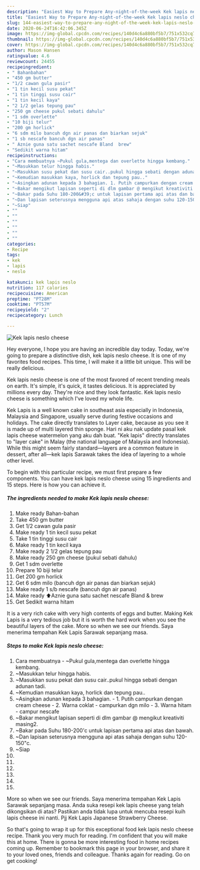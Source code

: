 ```yaml
---
description: "Easiest Way to Prepare Any-night-of-the-week Kek lapis neslo cheese"
title: "Easiest Way to Prepare Any-night-of-the-week Kek lapis neslo cheese"
slug: 144-easiest-way-to-prepare-any-night-of-the-week-kek-lapis-neslo-cheese
date: 2020-06-24T16:42:06.345Z
image: https://img-global.cpcdn.com/recipes/140d4c6a880bf5b7/751x532cq70/kek-lapis-neslo-cheese-resipi-foto-utama.jpg
thumbnail: https://img-global.cpcdn.com/recipes/140d4c6a880bf5b7/751x532cq70/kek-lapis-neslo-cheese-resipi-foto-utama.jpg
cover: https://img-global.cpcdn.com/recipes/140d4c6a880bf5b7/751x532cq70/kek-lapis-neslo-cheese-resipi-foto-utama.jpg
author: Mason Hansen
ratingvalue: 4.6
reviewcount: 24455
recipeingredient:
- " Bahanbahan"
- "450 gm butter"
- "1/2 cawan gula pasir"
- "1 tin kecil susu pekat"
- "1 tin tinggi susu cair"
- "1 tin kecil kaya"
- "2 1/2 gelas tepung pau"
- "250 gm cheese pukul sebati dahulu"
- "1 sdm overlette"
- "10 biji telur"
- "200 gm horlick"
- "6 sdm milo bancuh dgn air panas dan biarkan sejuk"
- "1 sb nescafe bancuh dgn air panas"
- " Aznie guna satu sachet nescafe Bland  brew"
- "Sedikit warna hitam"
recipeinstructions:
- "Cara membuatnya ~Pukul gula,mentega dan overlette hingga kembang."
- "~Masukkan telur hingga habis."
- "~Masukkan susu pekat dan susu cair..pukul hingga sebati dengan adunan tadi."
- "~Kemudian masukkan kaya, horlick dan tepung pau.."
- "~Asingkan adunan kepada 3 bahagian. 1. Putih campurkan dengan cream cheese 2. Warna coklat - campurkan dgn milo 3. Warna hitam - campur nescafe"
- "~Bakar mengikut lapisan seperti di dlm gambar @ mengikut kreativiti masing2."
- "~Bakar pada Suhu 180-200&#39;c untuk lapisan pertama api atas dan bawah."
- "~Dan lapisan seterusnya mengguna api atas sahaja dengan suhu 120-150&#34;c."
- "~Siap"
- ""
- ""
- ""
- ""
- ""
- ""
categories:
- Recipe
tags:
- kek
- lapis
- neslo

katakunci: kek lapis neslo 
nutrition: 117 calories
recipecuisine: American
preptime: "PT28M"
cooktime: "PT57M"
recipeyield: "2"
recipecategory: Lunch

---
```



![Kek lapis neslo cheese](https://img-global.cpcdn.com/recipes/140d4c6a880bf5b7/751x532cq70/kek-lapis-neslo-cheese-resipi-foto-utama.jpg)

Hey everyone, I hope you are having an incredible day today. Today, we're going to prepare a distinctive dish, kek lapis neslo cheese. It is one of my favorites food recipes. This time, I will make it a little bit unique. This will be really delicious.

Kek lapis neslo cheese is one of the most favored of recent trending meals on earth. It's simple, it's quick, it tastes delicious. It is appreciated by millions every day. They're nice and they look fantastic. Kek lapis neslo cheese is something which I've loved my whole life.

Kek Lapis is a well known cake in southeast asia especially in Indonesia, Malaysia and Singapore, usually serve during festive occasions and holidays. The cake directly translates to Layer cake, because as you see it is made up of multi layered thin sponge. Hari ni aku nak update pasal kek lapis cheese watermelon yang aku dah buat. &#34;Kek lapis&#34; directly translates to &#34;layer cake&#34; in Malay (the national language of Malaysia and Indonesia). While this might seem fairly standard—layers are a common feature in dessert, after all—kek lapis Sarawak takes the idea of layering to a whole other level.


To begin with this particular recipe, we must first prepare a few components. You can have kek lapis neslo cheese using 15 ingredients and 15 steps. Here is how you can achieve it.

<!--inarticleads1-->

##### The ingredients needed to make Kek lapis neslo cheese:

1. Make ready  Bahan-bahan
1. Take 450 gm butter
1. Get 1/2 cawan gula pasir
1. Make ready 1 tin kecil susu pekat
1. Take 1 tin tinggi susu cair
1. Make ready 1 tin kecil kaya
1. Make ready 2 1/2 gelas tepung pau
1. Make ready 250 gm cheese (pukul sebati dahulu)
1. Get 1 sdm overlette
1. Prepare 10 biji telur
1. Get 200 gm horlick
1. Get 6 sdm milo (bancuh dgn air panas dan biarkan sejuk)
1. Make ready 1 s/b nescafe (bancuh dgn air panas)
1. Make ready  ⬆️Aznie guna satu sachet nescafe Bland &amp; brew
1. Get Sedikit warna hitam


It is a very rich cake with very high contents of eggs and butter. Making Kek Lapis is a very tedious job but it is worth the hard work when you see the beautiful layers of the cake. More so when we see our friends. Saya menerima tempahan Kek Lapis Sarawak sepanjang masa. 

<!--inarticleads2-->

##### Steps to make Kek lapis neslo cheese:

1. Cara membuatnya - ~Pukul gula,mentega dan overlette hingga kembang.
1. ~Masukkan telur hingga habis.
1. ~Masukkan susu pekat dan susu cair..pukul hingga sebati dengan adunan tadi.
1. ~Kemudian masukkan kaya, horlick dan tepung pau..
1. ~Asingkan adunan kepada 3 bahagian. - 1. Putih campurkan dengan cream cheese - 2. Warna coklat - campurkan dgn milo - 3. Warna hitam - campur nescafe
1. ~Bakar mengikut lapisan seperti di dlm gambar @ mengikut kreativiti masing2.
1. ~Bakar pada Suhu 180-200&#39;c untuk lapisan pertama api atas dan bawah.
1. ~Dan lapisan seterusnya mengguna api atas sahaja dengan suhu 120-150&#34;c.
1. ~Siap
1. 
1. 
1. 
1. 
1. 
1. 


More so when we see our friends. Saya menerima tempahan Kek Lapis Sarawak sepanjang masa. Anda suka resepi kek lapis cheese yang telah dikongsikan di atas? Pastikan anda tidak lupa untuk mencuba resepi kuih lapis cheese ini nanti. Pjj Kek Lapis Japanese Strawberry Cheese. 

So that's going to wrap it up for this exceptional food kek lapis neslo cheese recipe. Thank you very much for reading. I'm confident that you will make this at home. There is gonna be more interesting food in home recipes coming up. Remember to bookmark this page in your browser, and share it to your loved ones, friends and colleague. Thanks again for reading. Go on get cooking!
